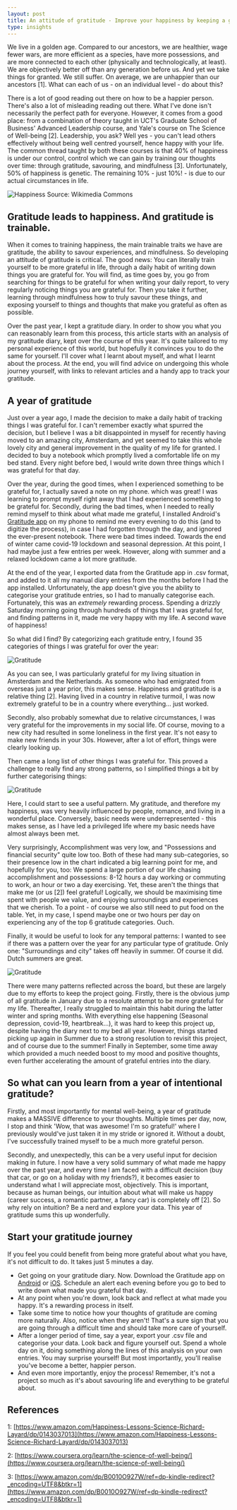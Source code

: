 ```yaml
---
layout: post
title: An attitude of gratitude - Improve your happiness by keeping a gratitude diary for a year
type: insights
---
```

We live in a golden age. Compared to our ancestors, we are healthier, wage fewer wars, are more efficient as a species, have more possessions, and are more connected to each other (physically and technologically, at least). We are objectively better off than any generation before us. And yet we take things for granted. We still suffer. On average, we are unhappier than our ancestors [1]. What can each of us - on an individual level - do about this?

There is a lot of good reading out there on how to be a happier person. There's also a lot of misleading reading out there. What I've done isn't necessarily the perfect path for everyone. However, it comes from a good place: from a combination of theory taught in UCT's Graduate School of Business' Advanced Leadership course, and Yale's course on The Science of Well-being [2]. Leadership, you ask? Well yes - you can't lead others effectively without being well centred yourself, hence happy with your life. The common thread taught by both these courses is that 40% of happiness is under our control, control which we can gain by training our thoughts over time: through gratitude, savouring, and mindfulness [3]. Unfortunately, 50% of happiness is genetic. The remaining 10% - just 10%! - is due to our actual circumstances in life.

![Happiness](../images/insights/gratitude/happiness.jpg "Happiness")
Source: Wikimedia Commons

Gratitude leads to happiness. And gratitude is trainable.
-------
When it comes to training happiness, the main trainable traits we have are gratitude, the ability to savour experiences, and mindfulness. So developing an attitude of gratitude is critical.  The good news: You can literally train yourself to be more grateful in life, through a daily habit of writing down things you are grateful for. You will find, as time goes by, you go from searching for things to be grateful for when writing your daily report, to very regularly noticing things you are grateful for. Then you take it further, learning through mindfulness how to truly savour these things, and exposing yourself to things and thoughts that make you grateful as often as possible.

Over the past year, I kept a gratitude diary. In order to show you what you can reasonably learn from this process, this article starts with an analysis of my gratitude diary, kept over the course of this year. It's quite tailored to my personal experience of this world, but hopefully it convinces you to do the same for yourself. I'll cover what I learnt about myself, and what I learnt about the process. At the end, you will find advice on undergoing this whole journey yourself, with links to relevant articles and a handy app to track your gratitude.

A year of gratitude 
--------
Just over a year ago, I made the decision to make a daily habit of tracking things I was grateful for. I can't remember exactly what spurred the decision, but I believe I was a bit disappointed in myself for recently having moved to an amazing city, Amsterdam, and yet seemed to take this whole lovely city and general improvement in the quality of my life for granted. I decided to buy a notebook which promptly lived a comfortable life on my bed stand. Every night before bed, I would write down three things which I was grateful for that day.

Over the year, during the good times, when I experienced something to be grateful for, I actually saved a note on my phone. which was great! I was learning to prompt myself right away that I had experienced something to be grateful for. Secondly, during the bad times, when I needed to really remind myself to think about what made me grateful, I installed Android's [Gratitude app]( https://play.google.com/store/apps/details?id=com.northstar.gratitude&hl=en&gl=US) on my phone to remind me every evening to do this (and to digitize the process), in case I had forgotten through the day, and ignored the ever-present notebook. There were bad times indeed. Towards the end of winter came covid-19 lockdown and seasonal depression. At this point, I had maybe just a few entries per week. However, along with summer and a relaxed lockdown came a lot more gratitude.

At the end of the year, I exported data from the Gratitude app in .csv format, and added to it all my manual diary entries from the months before I had the app installed. Unfortunately, the app doesn't give you the ability to categorise your gratitude entries, so I had to manually categorise each. Fortunately, this was an _extremely_ rewarding process. Spending a drizzly Saturday morning going through hundreds of things that I was grateful for, and finding patterns in it, made me very happy with my life. A second wave of happiness!

So what did I find? By categorizing each gratitude entry, I found 35 categories of things I was grateful for over the year:

![Gratitude](../images/insights/gratitude/all.png "Gratitude")

As you can see, I was particularly grateful for my living situation in Amsterdam and the Netherlands. As someone who had emigrated from overseas just a year prior, this makes sense. Happiness and gratitude is a relative thing [2]. Having lived in a country in relative turmoil, I was now extremely grateful to be in a country where everything... just worked. 

Secondly, also probably somewhat due to relative circumstances, I was very grateful for the  improvements in my social life. Of course, moving to a new city had resulted in some loneliness in the first year. It's not easy to make new friends in your 30s. However, after a lot of effort, things were clearly looking up.

Then came a long list of other things I was grateful for. This proved a challenge to really find any strong patterns, so I simplified things a bit by further categorising things:

![Gratitude](../images/insights/gratitude/categories.png "Gratitude")

Here, I could start to see a useful pattern. My gratitude, and therefore my happiness, was very heavily influenced by people, romance, and living in a wonderful place. Conversely, basic needs were underrepresented - this makes sense, as I have led a privileged life where my basic needs have almost always been met.

Very surprisingly, Accomplishment was very low, and "Possessions and financial security" quite low too. Both of these had many sub-categories, so their presence low in the chart indicated a big learning point for me, and hopefully for you, too: We spend a large portion of our life chasing accomplishment and possessions: 8-12 hours a day working or commuting to work, an hour or two a day exercising. Yet, these aren't the things that make me (or us [2]) feel grateful! Logically, we should be maximising time spent with people we value, and enjoying surroundings and experiences that we cherish. To a point - of course we also still need to put food on the table. Yet, in my case, I spend maybe one or two hours per day on experiencing any of the top 6 gratitude categories. Ouch.

Finally, it would be useful to look for any temporal patterns: I wanted to see if there was a pattern over the year for any particular type of gratitude. Only one: "Surroundings and city" takes off heavily in summer. Of course it did. Dutch summers are great. 

![Gratitude](../images/insights/gratitude/year.png "Gratitude")

There were many patterns reflected across the board, but these are largely due to my efforts to keep the project going. Firstly, there is the obvious jump of all gratitude in January due to a resolute attempt to be more grateful for my life. Thereafter, I really struggled to maintain this habit during the latter winter and spring months. With everything else happening (Seasonal depression, covid-19, heartbreak...), it was hard to keep this project up, despite having the diary next to my bed all year. However, things started picking up again in Summer due to a strong resolution to revisit this project, and of course due to the summer! Finally in September, some time away which provided a much needed boost to my mood and positive thoughts, even further accelerating the amount of grateful entries into the diary.

So what can you learn from a year of intentional gratitude?
-------
Firstly, and most importantly for mental well-being, a year of gratitude makes a MASSIVE difference to your thoughts. Multiple times per day, now, I stop and think 'Wow, that was awesome! I'm so grateful!' where I previously would've just taken it in my stride or ignored it. Without a doubt, I've successfully trained myself to be a much more grateful person.

Secondly, and unexpectedly, this can be a very useful input for decision making in future. I now have a very solid summary of what made me happy over the past year, and every time I am faced with a difficult decision (buy that car, or go on a holiday with my friends?), it becomes easier to understand what I will appreciate most, objectively. This is important, because as human beings, our intuition about what will make us happy (career success, a romantic partner, a fancy car) is completely off [2]. So why rely on intuition? Be a nerd and explore your data. This year of gratitude sums this up wonderfully.

Start your gratitude journey
---------
If you feel you could benefit from being more grateful about what you have, it's not difficult to do. It takes just 5 minutes a day.

* Get going on your gratitude diary. Now. Download the Gratitude app on [Android]( https://play.google.com/store/apps/details?id=com.northstar.gratitude&hl=en&gl=US) or [iOS](https://apps.apple.com/us/app/gratitude-happiness-journal/id1372575227). Schedule an alert each evening before you go to bed to write down what made you grateful that day.
* At any point when you're down, look back and reflect at what made you happy. It's a rewarding process in itself.
* Take some time to notice how your thoughts of gratitude are coming more naturally. Also, notice when they aren't! That's a sure sign that you are going through a difficult time and should take more care of yourself.
* After a longer period of time, say a year, export your .csv file and categorise your data. Look back and figure yourself out. Spend a whole day on it, doing something along the lines of this analysis on your own entries. You may surprise yourself! But most importantly, you'll realise you've become a better, happier person.
* And even more importantly, enjoy the process! Remember, it's not a project so much as it's about savouring life and everything to be grateful about.

References
-------
1: [https://www.amazon.com/Happiness-Lessons-Science-Richard-Layard/dp/0143037013](https://www.amazon.com/Happiness-Lessons-Science-Richard-Layard/dp/0143037013)

2: [https://www.coursera.org/learn/the-science-of-well-being/](https://www.coursera.org/learn/the-science-of-well-being/)

3: [https://www.amazon.com/dp/B0010O927W/ref=dp-kindle-redirect?_encoding=UTF8&btkr=1](https://www.amazon.com/dp/B0010O927W/ref=dp-kindle-redirect?_encoding=UTF8&btkr=1)
